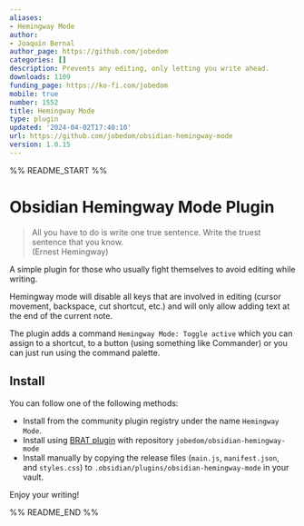 ```yaml
---
aliases:
- Hemingway Mode
author:
- Joaquín Bernal
author_page: https://github.com/jobedom
categories: []
description: Prevents any editing, only letting you write ahead.
downloads: 1109
funding_page: https://ko-fi.com/jobedom
mobile: true
number: 1552
title: Hemingway Mode
type: plugin
updated: '2024-04-02T17:40:10'
url: https://github.com/jobedom/obsidian-hemingway-mode
version: 1.0.15
---
```


%% README_START %%

# Obsidian Hemingway Mode Plugin

> All you have to do is write one true sentence. Write the truest sentence that you know.  
> (Ernest Hemingway)

A simple plugin for those who usually fight themselves to avoid editing while writing.

Hemingway mode will disable all keys that are involved in editing (cursor movement, backspace, cut shortcut, etc.) and will only allow adding text at the end of the current note.

The plugin adds a command `Hemingway Mode: Toggle active` which you can assign to a shortcut, to a button (using something like Commander) or you can just run using the command palette.

## Install

You can follow one of the following methods:

- Install from the community plugin registry under the name `Hemingway Mode`.
- Install using [BRAT plugin](https://github.com/TfTHacker/obsidian42-brat) with repository `jobedom/obsidian-hemingway-mode`
- Install manually by copying the release files (`main.js`, `manifest.json`, and `styles.css`) to `.obsidian/plugins/obsidian-hemingway-mode` in your vault.

Enjoy your writing!


%% README_END %%